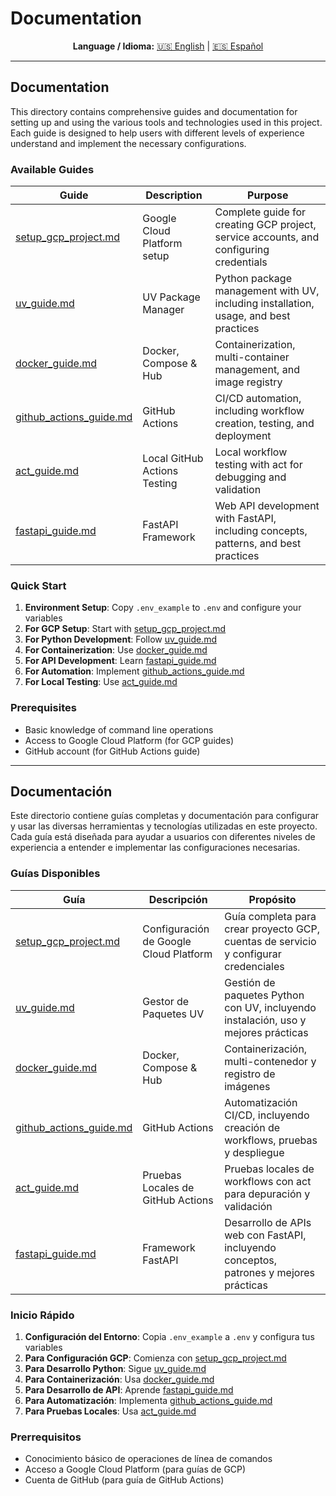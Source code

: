 # Documentation

<div align="center">

**Language / Idioma:**
[🇺🇸 English](#documentation) | [🇪🇸 Español](#documentación)

</div>

---

## Documentation

This directory contains comprehensive guides and documentation for setting up and using the various tools and technologies used in this project. Each guide is designed to help users with different levels of experience understand and implement the necessary configurations.

### Available Guides

| Guide | Description | Purpose |
|-------|-------------|---------|
| [setup_gcp_project.md](setup_gcp_project.md) | Google Cloud Platform setup | Complete guide for creating GCP project, service accounts, and configuring credentials |
| [uv_guide.md](uv_guide.md) | UV Package Manager | Python package management with UV, including installation, usage, and best practices |
| [docker_guide.md](docker_guide.md) | Docker, Compose & Hub | Containerization, multi-container management, and image registry |
| [github_actions_guide.md](github_actions_guide.md) | GitHub Actions | CI/CD automation, including workflow creation, testing, and deployment |
| [act_guide.md](act_guide.md) | Local GitHub Actions Testing | Local workflow testing with act for debugging and validation |
| [fastapi_guide.md](fastapi_guide.md) | FastAPI Framework | Web API development with FastAPI, including concepts, patterns, and best practices |

### Quick Start

1. **Environment Setup**: Copy `.env_example` to `.env` and configure your variables
2. **For GCP Setup**: Start with [setup_gcp_project.md](setup_gcp_project.md)
3. **For Python Development**: Follow [uv_guide.md](uv_guide.md)
4. **For Containerization**: Use [docker_guide.md](docker_guide.md)
5. **For API Development**: Learn [fastapi_guide.md](fastapi_guide.md)
6. **For Automation**: Implement [github_actions_guide.md](github_actions_guide.md)
7. **For Local Testing**: Use [act_guide.md](act_guide.md)

### Prerequisites

- Basic knowledge of command line operations
- Access to Google Cloud Platform (for GCP guides)
- GitHub account (for GitHub Actions guide)

---

## Documentación

Este directorio contiene guías completas y documentación para configurar y usar las diversas herramientas y tecnologías utilizadas en este proyecto. Cada guía está diseñada para ayudar a usuarios con diferentes niveles de experiencia a entender e implementar las configuraciones necesarias.

### Guías Disponibles

| Guía | Descripción | Propósito |
|------|-------------|-----------|
| [setup_gcp_project.md](setup_gcp_project.md) | Configuración de Google Cloud Platform | Guía completa para crear proyecto GCP, cuentas de servicio y configurar credenciales |
| [uv_guide.md](uv_guide.md) | Gestor de Paquetes UV | Gestión de paquetes Python con UV, incluyendo instalación, uso y mejores prácticas |
| [docker_guide.md](docker_guide.md) | Docker, Compose & Hub | Containerización, multi-contenedor y registro de imágenes |
| [github_actions_guide.md](github_actions_guide.md) | GitHub Actions | Automatización CI/CD, incluyendo creación de workflows, pruebas y despliegue |
| [act_guide.md](act_guide.md) | Pruebas Locales de GitHub Actions | Pruebas locales de workflows con act para depuración y validación |
| [fastapi_guide.md](fastapi_guide.md) | Framework FastAPI | Desarrollo de APIs web con FastAPI, incluyendo conceptos, patrones y mejores prácticas |

### Inicio Rápido

1. **Configuración del Entorno**: Copia `.env_example` a `.env` y configura tus variables
2. **Para Configuración GCP**: Comienza con [setup_gcp_project.md](setup_gcp_project.md)
3. **Para Desarrollo Python**: Sigue [uv_guide.md](uv_guide.md)
4. **Para Containerización**: Usa [docker_guide.md](docker_guide.md)
5. **Para Desarrollo de API**: Aprende [fastapi_guide.md](fastapi_guide.md)
6. **Para Automatización**: Implementa [github_actions_guide.md](github_actions_guide.md)
7. **Para Pruebas Locales**: Usa [act_guide.md](act_guide.md)

### Prerrequisitos

- Conocimiento básico de operaciones de línea de comandos
- Acceso a Google Cloud Platform (para guías de GCP)
- Cuenta de GitHub (para guía de GitHub Actions)
